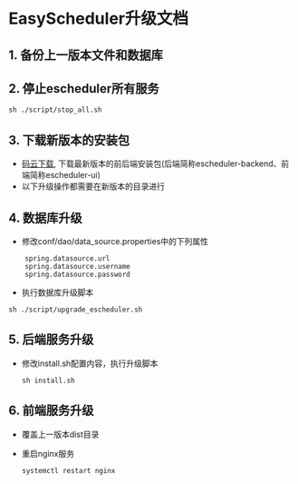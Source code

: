 
# EasyScheduler升级文档

## 1. 备份上一版本文件和数据库

## 2. 停止escheduler所有服务

 `sh ./script/stop_all.sh`

## 3. 下载新版本的安装包

- [码云下载](https://gitee.com/easyscheduler/EasyScheduler/attach_files), 下载最新版本的前后端安装包(后端简称escheduler-backend、前端简称escheduler-ui)
- 以下升级操作都需要在新版本的目录进行

## 4. 数据库升级
- 修改conf/dao/data_source.properties中的下列属性

```
    spring.datasource.url
    spring.datasource.username
    spring.datasource.password
```

- 执行数据库升级脚本

`sh ./script/upgrade_escheduler.sh`

## 5. 后端服务升级

- 修改install.sh配置内容，执行升级脚本
  
  `sh install.sh`

## 6. 前端服务升级
- 覆盖上一版本dist目录
- 重启nginx服务
  
    `systemctl restart nginx`